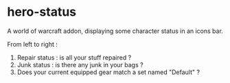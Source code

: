 # hero-status

A world of warcraft addon, displaying some character status in an icons bar.

From left to right :

1. Repair status : is all your stuff repaired ?
2. Junk status : is there any junk in your bags ?
3. Does your current equipped gear match a set named "Default" ?
